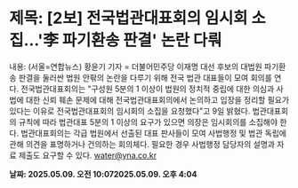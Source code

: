 # **제목: [2보] 전국법관대표회의 임시회 소집…'李 파기환송 판결' 논란 다뤄**

  내용: (서울=연합뉴스) 황윤기 기자 = 더불어민주당 이재명 대선 후보의 대법원 파기환송 판결을 둘러싼 법원 안팎의 논란을 다루기 위해 전국 법관 대표들이 모여 회의를 연다.    전국법관대표회의는 "구성원 5분의 1 이상이 법원의 정치적 중립에 대한 의심과 사법에 대한 신뢰 훼손 문제에 대해 전국법관대표회의에서 논의하고 입장을 정리할 필요가 있다는 이유로 전국법관대표회의 임시회의 소집을 요청했다"고 9일 밝혔다.    법관대표회의 규칙에 따라 법관대표 5분의 1 이상의 요구가 있으면 의장은 임시회의를 소집해야 한다.    법관대표회의는 각급 법원에서 선출된 대표 판사들이 모여 사법행정 및 법관 독립에 관해 의견을 표명하거나 건의하는 회의체다. 필요한 경우 사법행정 담당자의 설명과 자료 제출도 요구할 수 있다.    water@yna.co.kr

  **날짜: 2025.05.09. 오전 10:072025.05.09. 오후 4:04**